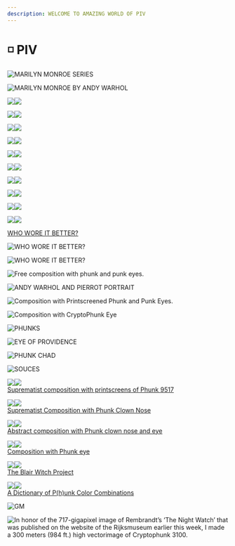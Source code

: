 ```yaml
---
description: WELCOME TO AMAZING WORLD OF PIV
---
```


# ◽ PIV

![MARILYN MONROE SERIES ](<../../.gitbook/assets/FI1eQT9XsAUwCn2 (1).jpeg>)

![MARILYN MONROE BY ANDY WARHOL](../../.gitbook/assets/FH3ZNK-X0AEcVNN.jpeg)

![](../../.gitbook/assets/FIv\_VkCXoAIEZNJ.jpeg)![](../../.gitbook/assets/FIv\_YQMWUAE2DNF.jpeg)

![](<../../.gitbook/assets/image (20) (1) (1).png>)![](<../../.gitbook/assets/image (19) (1).png>)

![](<../../.gitbook/assets/image (10) (1).png>)![](<../../.gitbook/assets/image (5).png>)

![](<../../.gitbook/assets/image (13) (1).png>)![](<../../.gitbook/assets/image (9) (1) (1).png>)

![](<../../.gitbook/assets/image (2) (1).png>)![](<../../.gitbook/assets/image (15) (1).png>)

![](<../../.gitbook/assets/image (8) (1).png>)![](<../../.gitbook/assets/image (4).png>)

![](<../../.gitbook/assets/image (14).png>)![](<../../.gitbook/assets/image (16).png>)

![](<../../.gitbook/assets/image (3).png>)![](<../../.gitbook/assets/image (6).png>)

![](<../../.gitbook/assets/image (12) (1).png>)![](<../../.gitbook/assets/image (18) (1) (1).png>)

![](<../../.gitbook/assets/image (7) (1).png>)![](<../../.gitbook/assets/image (1).png>)

[WHO WORE IT BETTER?](https://twitter.com/piv\_piv/status/1480557710626197508?s=20\&t=\_lc0IEIuVeEzKlmIQy7CRw)

![WHO WORE IT BETTER?](../../.gitbook/assets/FIRNma1XsA0ym6L.jpeg)

![WHO WORE IT BETTER?](../../.gitbook/assets/FIV-4oJXMA42\_j1.jpeg)

![Free composition with phunk and punk eyes.](<../../.gitbook/assets/image (19).png>)

![
ANDY WARHOL AND PIERROT PORTRAIT](<../../.gitbook/assets/image (21) (1).png>)

![Composition with Printscreened Phunk and Punk Eyes.](<../../.gitbook/assets/image (20) (1).png>)

![Composition with CryptoPhunk Eye](<../../.gitbook/assets/image (11).png>)

![PHUNKS](<../../.gitbook/assets/image (9).png>)

![EYE OF PROVIDENCE](<../../.gitbook/assets/image (24).png>)

![PHUNK CHAD](<../../.gitbook/assets/image (29).png>)

![SOUCES](<../../.gitbook/assets/image (28).png>)

![](<../../.gitbook/assets/image (15).png>)![](<../../.gitbook/assets/image (18).png>)\
[Suprematist composition with printscreens of Phunk 9517](https://twitter.com/piv\_piv/status/1489936771353878532?s=20\&t=\_lc0IEIuVeEzKlmIQy7CRw)

![](<../../.gitbook/assets/image (7).png>)![](<../../.gitbook/assets/image (12).png>)\
[Suprematist Composition with Phunk Clown Nose](https://twitter.com/piv\_piv/status/1489358965947478016?s=20\&t=\_lc0IEIuVeEzKlmIQy7CRw)

![](<../../.gitbook/assets/image (25).png>)![](<../../.gitbook/assets/image (20).png>)\
[Abstract composition with Phunk clown nose and eye](https://twitter.com/piv\_piv/status/1488600582994771974?s=20\&t=\_lc0IEIuVeEzKlmIQy7CRw)

![](<../../.gitbook/assets/image (8).png>)![](<../../.gitbook/assets/image (10).png>)\
[Composition with Phunk eye](https://twitter.com/piv\_piv/status/1488444186122674177?s=20\&t=\_lc0IEIuVeEzKlmIQy7CRw)

![](<../../.gitbook/assets/image (2).png>)![](<../../.gitbook/assets/image (22).png>)\
[The Blair Witch Project](https://twitter.com/piv\_piv/status/1490350495298424834?s=20\&t=\_lc0IEIuVeEzKlmIQy7CRw)

![](<../../.gitbook/assets/image (23).png>)![](<../../.gitbook/assets/image (26).png>)\
[A Dictionary of P(h)unk Color Combinations](https://twitter.com/piv\_piv/status/1489586455685050373?s=20\&t=\_lc0IEIuVeEzKlmIQy7CRw)

![GM](<../../.gitbook/assets/image (13).png>)

![In honor of the 717-gigapixel image of Rembrandt’s ‘The Night Watch’ that was published on the website of the Rijksmuseum earlier this week, I made a 300 meters (984 ft.) high vectorimage of Cryptophunk 3100.](../../.gitbook/assets/FIpjMBBWUAMNZxZ.jpeg)

